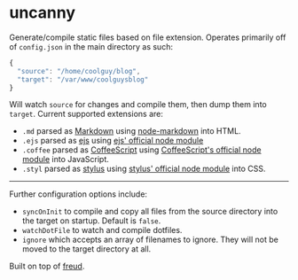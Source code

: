 uncanny
====

Generate/compile static files based on file extension. Operates primarily off of `config.json` in the main directory as such:

```js
{
  "source": "/home/coolguy/blog",
  "target": "/var/www/coolguysblog"
}
```

Will watch `source` for changes and compile them, then dump them into `target`. Current supported extensions are:
* `.md` parsed as [Markdown](http://daringfireball.net/projects/markdown/syntax) using [node-markdown](https://github.com/andris9/node-markdown) into HTML.
* `.ejs` parsed as [ejs](http://embeddedjs.com/) using [ejs' official node module](https://github.com/visionmedia/ejs)
* `.coffee` parsed as [CoffeeScript](http://coffeescript.org/) using [CoffeeScript's official node module](https://github.com/jashkenas/coffee-script/) into JavaScript.
* `.styl` parsed as [stylus](http://learnboost.github.io/stylus/) using [stylus' official node module](https://github.com/learnboost/stylus) into CSS.

----

Further configuration options include:
* `syncOnInit` to compile and copy all files from the source directory into the target on startup. Default is `false`.
* `watchDotFile` to watch and compile dotfiles.
* `ignore` which accepts an array of filenames to ignore. They will not be moved to the target directory at all.

Built on top of [freud](https://github.com/jarofghosts/freud).